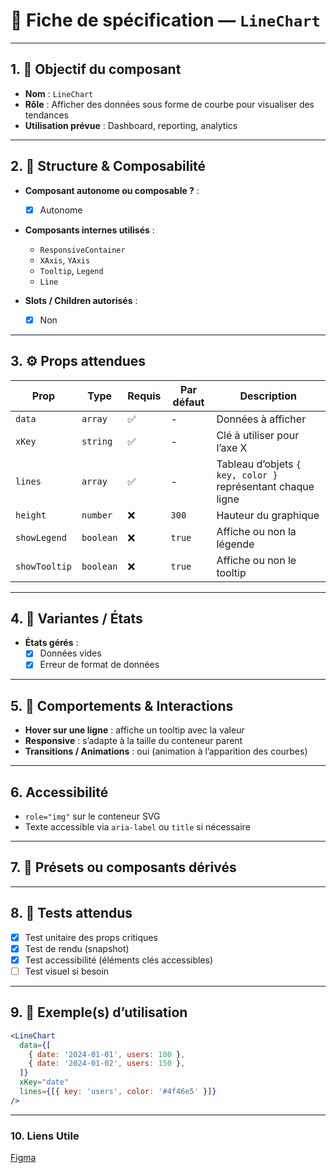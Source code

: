 # 📄 Fiche de spécification — `LineChart`

---

## 1. 🔎 Objectif du composant

- **Nom** : `LineChart`
- **Rôle** : Afficher des données sous forme de courbe pour visualiser des tendances
- **Utilisation prévue** : Dashboard, reporting, analytics

---

## 2. 🧱 Structure & Composabilité

- **Composant autonome ou composable ?** :
    - [x] Autonome

- **Composants internes utilisés** :
    - `ResponsiveContainer`
    - `XAxis`, `YAxis`
    - `Tooltip`, `Legend`
    - `Line`

- **Slots / Children autorisés** :
    - [x] Non

---

## 3. ⚙️ Props attendues

| Prop        | Type        | Requis | Par défaut | Description                          |
|-------------|-------------|--------|------------|--------------------------------------|
| `data`      | `array`     | ✅     | -          | Données à afficher                   |
| `xKey`      | `string`    | ✅     | -          | Clé à utiliser pour l’axe X          |
| `lines`     | `array`     | ✅     | -          | Tableau d’objets `{ key, color }` représentant chaque ligne |
| `height`    | `number`    | ❌     | `300`      | Hauteur du graphique                 |
| `showLegend`| `boolean`   | ❌     | `true`     | Affiche ou non la légende            |
| `showTooltip`| `boolean`  | ❌     | `true`     | Affiche ou non le tooltip            |

---

## 4. 🎨 Variantes / États


- **États gérés** :
    - [x] Données vides
    - [x] Erreur de format de données

---

## 5. 🧪 Comportements & Interactions

- **Hover sur une ligne** : affiche un tooltip avec la valeur
- **Responsive** : s’adapte à la taille du conteneur parent
- **Transitions / Animations** : oui (animation à l’apparition des courbes)

---

## 6. Accessibilité

- `role="img"` sur le conteneur SVG
- Texte accessible via `aria-label` ou `title` si nécessaire

---

## 7. 🧩 Présets ou composants dérivés

---

## 8. 🧪 Tests attendus

- [x] Test unitaire des props critiques
- [x] Test de rendu (snapshot)
- [x] Test accessibilité (éléments clés accessibles)
- [ ] Test visuel si besoin

---

## 9. 📐 Exemple(s) d’utilisation

```jsx
<LineChart
  data={[
    { date: '2024-01-01', users: 100 },
    { date: '2024-01-02', users: 150 },
  ]}
  xKey="date"
  lines={[{ key: 'users', color: '#4f46e5' }]}
/>
```
---

### 10. Liens Utile
[Figma](https://www.figma.com/design/BE2sfEyiN6lmoEw5l9kXY4/Design-system-V.2?node-id=1538-270468&m=dev)